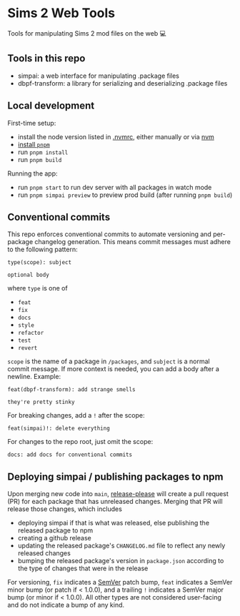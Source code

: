 # Sims 2 Web Tools

Tools for manipulating Sims 2 mod files on the web :computer:

## Tools in this repo
- simpai: a web interface for manipulating .package files
- dbpf-transform: a library for serializing and deserializing .package files

## Local development

First-time setup:
- install the node version listed in [.nvmrc](https://github.com/bass-dandy/simpai/blob/main/.nvmrc), either manually or via [nvm](https://github.com/nvm-sh/nvm#installing-and-updating) 
- [install `pnpm`](https://pnpm.io/installation)
- run `pnpm install`
- run `pnpm build`

Running the app:
- run `pnpm start` to run dev server with all packages in watch mode
- run `pnpm simpai preview` to preview prod build (after running `pnpm build`)

## Conventional commits

This repo enforces conventional commits to automate versioning and per-package changelog generation. This means commit messages must adhere to the following pattern:
```
type(scope): subject

optional body
```

where `type` is one of
- `feat`
- `fix`
- `docs`
- `style`
- `refactor`
- `test`
- `revert`

`scope` is the name of a package in `/packages`, and `subject` is a normal commit message. If more context is needed, you can add a body after a newline. Example:
```
feat(dbpf-transform): add strange smells

they're pretty stinky
```

For breaking changes, add a `!` after the scope:
```
feat(simpai)!: delete everything
```

For changes to the repo root, just omit the scope:
```
docs: add docs for conventional commits
```

## Deploying simpai / publishing packages to npm

Upon merging new code into `main`, [release-please](https://github.com/google-github-actions/release-please-action) will create a pull request (PR) for each package that
has unreleased changes. Merging that PR will release those changes, which includes
- deploying simpai if that is what was released, else publishing the released package to npm
- creating a github release
- updating the released package's `CHANGELOG.md` file to reflect any newly released changes
- bumping the released package's version in `package.json` according to the type of changes that were in the release

For versioning, `fix` indicates a [SemVer](https://semver.org/) patch bump, `feat` indicates a SemVer minor bump (or patch if < 1.0.0), and a trailing `!` indicates
a SemVer major bump (or minor if < 1.0.0). All other types are not considered user-facing and do not indicate a bump of any kind.
